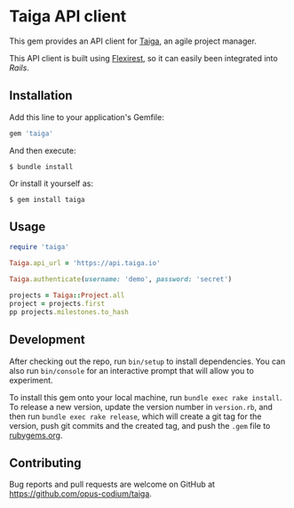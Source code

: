 # Taiga API client

This gem provides an API client for [Taiga](https://www.taiga.io/), an agile project manager.

This API client is built using [Flexirest](https://github.com/flexirest/flexirest), so it can easily been integrated into _Rails_.

## Installation

Add this line to your application's Gemfile:

```ruby
gem 'taiga'
```

And then execute:

    $ bundle install

Or install it yourself as:

    $ gem install taiga

## Usage

```ruby
require 'taiga'

Taiga.api_url = 'https://api.taiga.io'

Taiga.authenticate(username: 'demo', password: 'secret')

projects = Taiga::Project.all
project = projects.first
pp projects.milestones.to_hash
```

## Development

After checking out the repo, run `bin/setup` to install dependencies. You can also run `bin/console` for an interactive prompt that will allow you to experiment.

To install this gem onto your local machine, run `bundle exec rake install`. To release a new version, update the version number in `version.rb`, and then run `bundle exec rake release`, which will create a git tag for the version, push git commits and the created tag, and push the `.gem` file to [rubygems.org](https://rubygems.org).

## Contributing

Bug reports and pull requests are welcome on GitHub at https://github.com/opus-codium/taiga.
